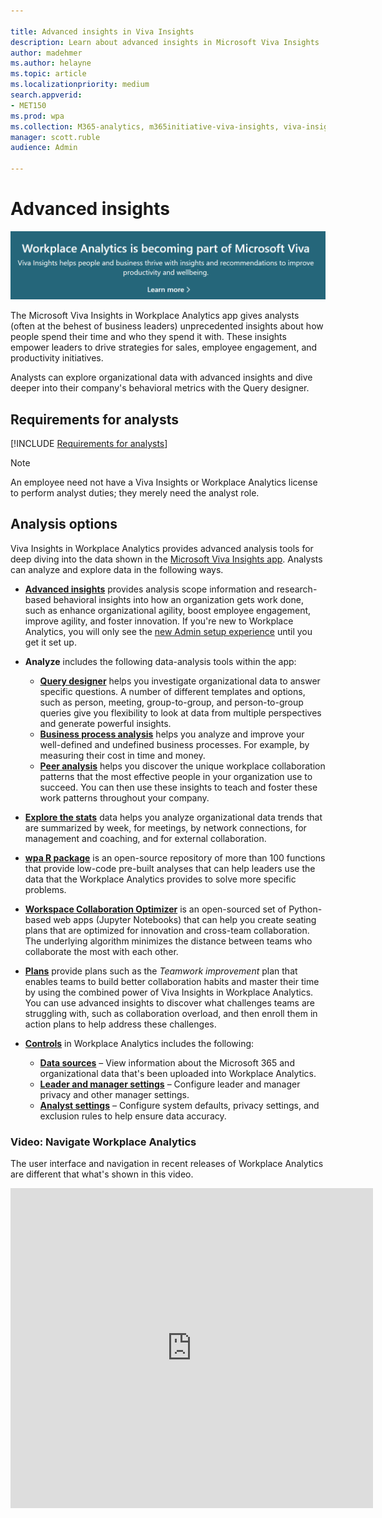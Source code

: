 ```yaml
---

title: Advanced insights in Viva Insights
description: Learn about advanced insights in Microsoft Viva Insights
author: madehmer
ms.author: helayne
ms.topic: article
ms.localizationpriority: medium 
search.appverid:
- MET150
ms.prod: wpa
ms.collection: M365-analytics, m365initiative-viva-insights, viva-insights-advanced
manager: scott.ruble
audience: Admin

---
```


# Advanced insights

[![Viva announcement.](../images/viva-banner-2.png)](https://www.microsoft.com/microsoft-viva/insights)

The Microsoft Viva Insights in Workplace Analytics app gives analysts (often at the behest of business leaders) unprecedented insights about how people spend their time and who they spend it with. These insights empower leaders to drive strategies for sales, employee engagement, and productivity initiatives.

Analysts can explore organizational data with advanced insights and dive deeper into their company's behavioral metrics with the Query designer.

## Requirements for analysts

[!INCLUDE [Requirements for analysts](../includes/analyst-requirements.md)]

>[!Note]
>An employee need not have a Viva Insights or Workplace Analytics license to perform analyst duties; they merely need the analyst role.

## Analysis options

Viva Insights in Workplace Analytics provides advanced analysis tools for deep diving into the data shown in the [Microsoft Viva Insights app](https://insights.office.com/VivaInsights/). Analysts can analyze and explore data in the following ways.

* [**Advanced insights**](../use/insights.md) provides analysis scope information and research-based behavioral insights into how an organization gets work done, such as enhance organizational agility, boost employee engagement, improve agility, and foster innovation. If you're new to Workplace Analytics, you will only see the [new Admin setup experience](../setup/set-up-Workplace-Analytics.md) until you get it set up.
* **Analyze** includes the following data-analysis tools within the app:

  * [**Query designer**](../tutorials/query-designer.md) helps you investigate organizational data to answer specific questions. A number of different templates and options, such as person, meeting, group-to-group, and person-to-group queries give you flexibility to look at data from multiple perspectives and generate powerful insights.
  * [**Business process analysis**](../tutorials/analyze-business-processes.md) helps you analyze and improve your well-defined and undefined business processes. For example, by measuring their cost in time and money.
  * [**Peer analysis**](../use/peer-analysis.md) helps you discover the unique workplace collaboration patterns that the most effective people in your organization use to succeed. You can then use these insights to teach and foster these work patterns throughout your company.

* [**Explore the stats**](../use/explore-intro.md) data helps you analyze organizational data trends that are summarized by week, for meetings, by network connections, for management and coaching, and for external collaboration.
* [**wpa R package**](../tutorials/wpa-r-package.md) is an open-source repository of more than 100 functions that provide low-code pre-built analyses that can help leaders use the data that the Workplace Analytics provides to solve more specific problems.
* [**Workspace Collaboration Optimizer**](../use/wsplan.md) is an open-sourced set of Python-based web apps (Jupyter Notebooks) that can help you create seating plans that are optimized for innovation and cross-team collaboration. The underlying algorithm minimizes the distance between teams who collaborate the most with each other.
* [**Plans**](../tutorials/solutionsv2-intro.md) provide plans such as the _Teamwork improvement_ plan that enables teams to build better collaboration habits and master their time by using the combined power of Viva Insights in Workplace Analytics. You can use advanced insights to discover what challenges teams are struggling with, such as collaboration overload, and then enroll them in action plans to help address these challenges.
* [**Controls**](../use/settings.md) in Workplace Analytics includes the following:

  * [**Data sources**](../use/settings.md#data-sources) – View information about the Microsoft 365 and organizational data that's been uploaded into Workplace Analytics.
  * [**Leader and manager settings**](../use/settings.md#leader-and-manager-settings) – Configure leader and manager privacy and other manager settings.
  * [**Analyst settings**](../use/settings.md#analyst-settings) – Configure system defaults, privacy settings, and exclusion rules to help ensure data accuracy.

### Video: Navigate Workplace Analytics

<!-- FOR THIS VIDEO LINK, VERIFY THE EMBED/SCREEN SETTINGS. 
WE USE THE FOLLOWING ONES IN OTHER PLACES: 
<iframe allowfullscreen="" mozallowfullscreen="" webkitallowfullscreen=""></iframe>
-->
The user interface and navigation in recent releases of Workplace Analytics are different that what's shown in this video.

<iframe src="https://player.vimeo.com/video/434890975" width="580" height="512" frameborder="0" allow="autoplay; fullscreen" allowfullscreen></iframe>
